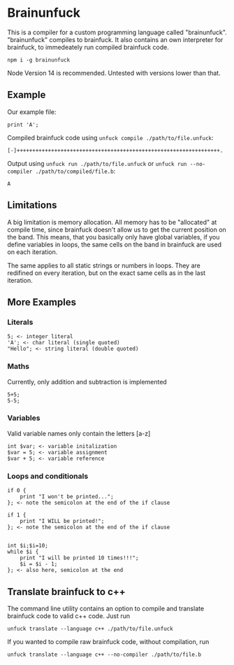 # Brainunfuck

This is a compiler for a custom programming language called "brainunfuck". "brainunfuck" compiles to brainfuck. It also contains an own interpreter for brainfuck, to immedeately run compiled brainfuck code.

```
npm i -g brainunfuck
```

Node Version 14 is recommended. Untested with versions lower than that.

## Example

Our example file:

```
print 'A';
```

Compiled brainfuck code using `unfuck compile ./path/to/file.unfuck`:

```
[-]+++++++++++++++++++++++++++++++++++++++++++++++++++++++++++++++++.
```

Output using `unfuck run ./path/to/file.unfuck` or `unfuck run --no-compiler ./path/to/compiled/file.b`:

```
A
```

## Limitations

A big limitation is memory allocation. All memory has to be "allocated" at compile time, since brainfuck doesn't allow us to get the current position on the band. This means, that you basically only have global variables, if you define variables in loops, the same cells on the band in brainfuck are used on each iteration.

The same applies to all static strings or numbers in loops. They are redifined on every iteration, but on the exact same cells as in the last iteration.

## More Examples

### Literals

```
5; <- integer literal
'A'; <- char literal (single quoted)
"Hello"; <- string literal (double quoted)
```

### Maths

Currently, only addition and subtraction is implemented

```
5+5;
5-5;
```

### Variables

Valid variable names only contain the letters \[a-z\]

```
int $var; <- variable initalization
$var = 5; <- variable assignment
$var + 5; <- variable reference
```

### Loops and conditionals

```
if 0 {
    print "I won't be printed...";
}; <- note the semicolon at the end of the if clause

if 1 {
    print "I WILL be printed!";
}; <- note the semicolon at the end of the if clause


int $i;$i=10;
while $i {
    print "I will be printed 10 times!!!";
    $i = $i - 1;
}; <- also here, semicolon at the end
```

## Translate brainfuck to c++

The command line utility contains an option to compile and translate brainfuck code to valid c++ code. Just run

```
unfuck translate --language c++ ./path/to/file.unfuck
```

If you wanted to compile raw brainfuck code, without compilation, run

```
unfuck translate --language c++ --no-compiler ./path/to/file.b
```
